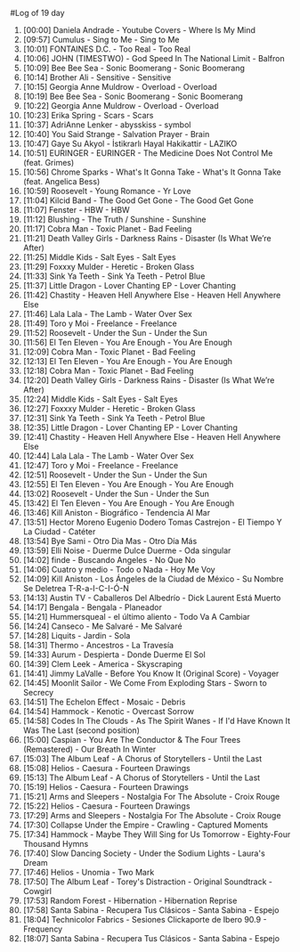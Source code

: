 #Log of 19 day

1. [00:00] Daniela Andrade - Youtube Covers - Where Is My Mind
1. [09:57] Cumulus - Sing to Me - Sing to Me
1. [10:01] FONTAINES D.C. - Too Real - Too Real
1. [10:06] JOHN (TIMESTWO) - God Speed In The National Limit - Balfron
1. [10:09] Bee Bee Sea - Sonic Boomerang - Sonic Boomerang
1. [10:14] Brother Ali - Sensitive - Sensitive
1. [10:15] Georgia Anne Muldrow - Overload - Overload
1. [10:19] Bee Bee Sea - Sonic Boomerang - Sonic Boomerang
1. [10:22] Georgia Anne Muldrow - Overload - Overload
1. [10:23] Erika Spring - Scars - Scars
1. [10:37] AdriAnne Lenker - abysskiss - symbol
1. [10:40] You Said Strange - Salvation Prayer - Brain
1. [10:47] Gaye Su Akyol - İstikrarlı Hayal Hakikattir - LAZIKO
1. [10:51] EURINGER - EURINGER - The Medicine Does Not Control Me (feat. Grimes)
1. [10:56] Chrome Sparks - What's It Gonna Take - What's It Gonna Take (feat. Angelica Bess)
1. [10:59] Roosevelt - Young Romance - Yr Love
1. [11:04] Kilcid Band - The Good Get Gone - The Good Get Gone
1. [11:07] Fenster - HBW - HBW
1. [11:12] Blushing - The Truth / Sunshine - Sunshine
1. [11:17] Cobra Man - Toxic Planet - Bad Feeling
1. [11:21] Death Valley Girls - Darkness Rains - Disaster (Is What We’re After)
1. [11:25] Middle Kids - Salt Eyes - Salt Eyes
1. [11:29] Foxxxy Mulder - Heretic - Broken Glass
1. [11:33] Sink Ya Teeth - Sink Ya Teeth - Petrol Blue
1. [11:37] Little Dragon - Lover Chanting EP - Lover Chanting
1. [11:42] Chastity - Heaven Hell Anywhere Else - Heaven Hell Anywhere Else
1. [11:46] Lala Lala - The Lamb - Water Over Sex
1. [11:49] Toro y Moi - Freelance - Freelance
1. [11:52] Roosevelt - Under the Sun - Under the Sun
1. [11:56] El Ten Eleven - You Are Enough - You Are Enough
1. [12:09] Cobra Man - Toxic Planet - Bad Feeling
1. [12:13] El Ten Eleven - You Are Enough - You Are Enough
1. [12:18] Cobra Man - Toxic Planet - Bad Feeling
1. [12:20] Death Valley Girls - Darkness Rains - Disaster (Is What We’re After)
1. [12:24] Middle Kids - Salt Eyes - Salt Eyes
1. [12:27] Foxxxy Mulder - Heretic - Broken Glass
1. [12:31] Sink Ya Teeth - Sink Ya Teeth - Petrol Blue
1. [12:35] Little Dragon - Lover Chanting EP - Lover Chanting
1. [12:41] Chastity - Heaven Hell Anywhere Else - Heaven Hell Anywhere Else
1. [12:44] Lala Lala - The Lamb - Water Over Sex
1. [12:47] Toro y Moi - Freelance - Freelance
1. [12:51] Roosevelt - Under the Sun - Under the Sun
1. [12:55] El Ten Eleven - You Are Enough - You Are Enough
1. [13:02] Roosevelt - Under the Sun - Under the Sun
1. [13:42] El Ten Eleven - You Are Enough - You Are Enough
1. [13:46] Kill Aniston - Biográfico - Tendencia Al Mar
1. [13:51] Hector Moreno Eugenio Dodero Tomas Castrejon - El Tiempo Y La Ciudad - Catéter
1. [13:54] Bye Sami - Otro Dia Mas - Otro Día Más
1. [13:59] Elli Noise - Duerme Dulce Duerme - Oda singular
1. [14:02] finde - Buscando Angeles - No Que No
1. [14:06] Cuatro y medio - Todo o Nada - Hoy Me Voy
1. [14:09] Kill Aniston - Los Ángeles de la Ciudad de México - Su Nombre Se Deletrea T-R-a-I-C-I-Ó-N
1. [14:13] Austin TV - Caballeros Del Albedrío - Dick Laurent Está Muerto
1. [14:17] Bengala - Bengala - Planeador
1. [14:21] Hummersqueal - el último aliento - Todo Va A Cambiar
1. [14:24] Canseco - Me Salvaré - Me Salvaré
1. [14:28] Liquits - Jardin - Sola
1. [14:31] Thermo - Ancestros - La Travesía
1. [14:33] Aurum - Despierta - Donde Duerme El Sol
1. [14:39] Clem Leek - America - Skyscraping
1. [14:41] Jimmy LaValle - Before You Know It (Original Score) - Voyager
1. [14:45] Moonlit Sailor - We Come From Exploding Stars - Sworn to Secrecy
1. [14:51] The Echelon Effect - Mosaic - Debris
1. [14:54] Hammock - Kenotic - Overcast Sorrow
1. [14:58] Codes In The Clouds - As The Spirit Wanes - If I'd Have Known It Was The Last (second position)
1. [15:00] Caspian - You Are The Conductor & The Four Trees (Remastered) - Our Breath In Winter
1. [15:03] The Album Leaf - A Chorus of Storytellers - Until the Last
1. [15:08] Helios - Caesura - Fourteen Drawings
1. [15:13] The Album Leaf - A Chorus of Storytellers - Until the Last
1. [15:19] Helios - Caesura - Fourteen Drawings
1. [15:21] Arms and Sleepers - Nostalgia For The Absolute - Croix Rouge
1. [15:22] Helios - Caesura - Fourteen Drawings
1. [17:29] Arms and Sleepers - Nostalgia For The Absolute - Croix Rouge
1. [17:30] Collapse Under the Empire - Crawling - Captured Moments
1. [17:34] Hammock - Maybe They Will Sing for Us Tomorrow - Eighty-Four Thousand Hymns
1. [17:40] Slow Dancing Society - Under the Sodium Lights - Laura's Dream
1. [17:46] Helios - Unomia - Two Mark
1. [17:50] The Album Leaf - Torey's Distraction - Original Soundtrack - Cowgirl
1. [17:53] Random Forest - Hibernation - Hibernation Reprise
1. [17:58] Santa Sabina - Recupera Tus Clásicos - Santa Sabina - Espejo
1. [18:04] Technicolor Fabrics - Sesiones Clickaporte de Ibero 90.9 - Frequency
1. [18:07] Santa Sabina - Recupera Tus Clásicos - Santa Sabina - Espejo
